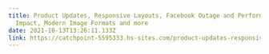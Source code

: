 ```yaml
---
title: Product Updates, Responsive Layouts, Facebook Outage and Performance
  Impact, Modern Image Formats and more
date: 2021-10-13T13:26:11.133Z
link: https://catchpoint-5595333.hs-sites.com/product-updates-responsive-layouts-facebook-outage-and-performance-impact-modern-image-formats-and-more
---
```


